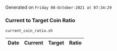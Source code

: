 Generated on `Friday 08-October-2021 at 07:34:29`

### Current to Target Coin Ratio
`current_coin_ratio.sh`

Date|Current|Target|Ratio
---|---|---|---
